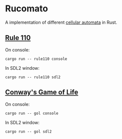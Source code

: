 # Rucomato

A implementation of different [cellular automata](https://en.wikipedia.org/wiki/Cellular_automaton) in Rust.

## [Rule 110](https://en.wikipedia.org/wiki/Rule_110)

On console:
```console
cargo run -- rule110 console
```

In SDL2 window:
```console
cargo run -- rule110 sdl2
```

## [Conway's Game of Life](https://en.wikipedia.org/wiki/Conway%27s_Game_of_Life)

On console:
```console
cargo run -- gol console
```

In SDL2 window:
```console
cargo run -- gol sdl2
```
